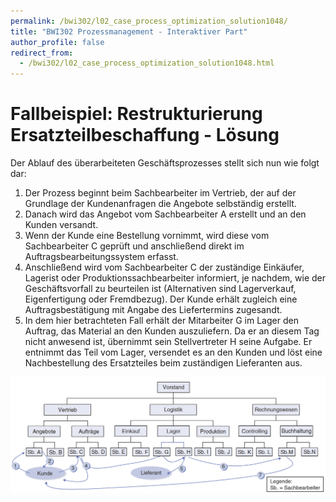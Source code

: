 ```yaml
---
permalink: /bwi302/l02_case_process_optimization_solution1048/
title: "BWI302 Prozessmanagement - Interaktiver Part"
author_profile: false
redirect_from: 
  - /bwi302/l02_case_process_optimization_solution1048.html
---
```


Fallbeispiel: Restrukturierung Ersatzteilbeschaffung - Lösung
======

Der Ablauf des überarbeiteten Geschäftsprozesses stellt sich nun wie folgt dar:

1. Der Prozess beginnt beim Sachbearbeiter im Vertrieb, der auf der Grundlage der Kundenanfragen die Angebote selbständig erstellt.
2. Danach wird das Angebot vom Sachbearbeiter A erstellt und an den Kunden versandt.
3. Wenn der Kunde eine Bestellung vornimmt, wird diese vom Sachbearbeiter C geprüft und anschließend direkt im Auftragsbearbeitungssystem erfasst.
4. Anschließend wird vom Sachbearbeiter C der zuständige Einkäufer, Lagerist oder Produktionssachbearbeiter informiert, je nachdem, wie der Geschäftsvorfall zu beurteilen ist (Alternativen sind Lagerverkauf, Eigenfertigung oder Fremdbezug). Der Kunde erhält zugleich eine Auftragsbestätigung mit Angabe des Liefertermins zugesandt.
5. In dem hier betrachteten Fall erhält der Mitarbeiter G im Lager den Auftrag, das Material an den Kunden auszuliefern. Da er an diesem Tag nicht anwesend ist, übernimmt sein Stellvertreter H seine Aufgabe. Er entnimmt das Teil vom Lager, versendet es an den Kunden und löst eine Nachbestellung des Ersatzteiles beim zuständigen Lieferanten aus.


![Prozessoptimierung Fallbeispiel](/images/bwi302/processoptimization_case_solution.png)
